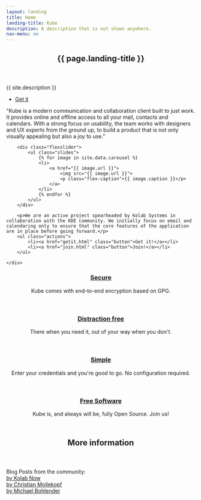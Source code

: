 ```yaml
---
layout: landing
title: Home
landing-title: Kube
description: A description that is not shown anywhere.
nav-menu: no
---
```


<!-- Banner -->
<section id="banner" class="major">
    <div class="inner">
        <header class="major">
            <h1>{{ page.landing-title }}</h1>
        </header>
        <div class="content">
            <p>{{ site.description }}</p>
            <ul class="actions">
                <li><a href="getit.html" class="button next scrolly">Get it</a></li>
            </ul>
        </div>
    </div>
</section>

<!-- Main -->
<div id="main">

<section id="one">
    <div class="inner">
        <p>"Kube is a modern communication and collaboration client built to just work. It provides online and offline access to all your mail, contacts and calendars. With a strong focus on usability, the team works with designers and UX experts from the ground up, to build a product that is not only visually appealing but also a joy to use."</p>

        <div class="flexslider">
            <ul class="slides">
                {% for image in site.data.carousel %}
                <li>
                    <a href="{{ image.url }}">
                        <img src="{{ image.url }}">
                        <p class="flex-caption">{{ image.caption }}</p>
                    </a>
                </li>
                {% endfor %}
            </ul>
        </div>

        <p>We are an active project spearheaded by Kolab Systems in collaboration with the KDE community. We initially focus on email and calendaring only to ensure that the core features of the application are in place before going forward.</p>
        <ul class="actions">
            <li><a href="getit.html" class="button">Get it!</a></li>
            <li><a href="join.html" class="button">Join!</a></li>
        </ul>

    </div>
</section>

<section id="tiles" class="tiles">
    <article>
            <header class="major">
                    <h3><a href="features.html" class="link">Secure</a></h3>
                    <p>Kube comes with end-to-end encryption based on GPG.</p>
            </header>
    </article>
    <article>
            <header class="major">
                    <h3><a href="features.html" class="link">Distraction free</a></h3>
                    <p>There when you need it, out of your way when you don't.</p>
            </header>
    </article>
    <article>
            <header class="major">
                    <h3><a href="features.html" class="link">Simple</a></h3>
                    <p>Enter your credentials and you're good to go. No configuration required.</p>
            </header>
    </article>
    <article>
            <header class="major">
                    <h3><a href="join.html" class="link">Free Software</a></h3>
                    <p>Kube is, and always will be, fully Open Source. Join us!</p>
            </header>
    </article>
</section>

<section id="stuff">
    <div class="inner">
        <header class="major">
            <h2>More information</h2>
        </header>
        <p>
        Blog Posts from the community:
        <br/> <a href="https://blogs.kolabnow.com/tag/kube">by Kolab Now</a>
        <br/> <a href="https://cmollekopf.wordpress.com/tag/kube/">by Christian Mollekopf</a>
        <br/> <a href="https://mbohlender.wordpress.com">by Michael Bohlender</a>
        </p>
    </div>
</section>

</div>


